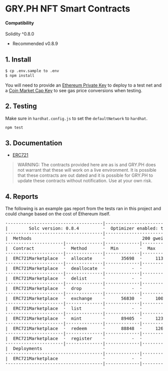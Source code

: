 # GRY.PH NFT Smart Contracts

#### Compatibility

Solidity ^0.8.0

 - Recommended v0.8.9

## 1. Install

```bash
$ cp .env.sample to .env
$ npm install
```

You will need to provide an [Ethereum Private Key](https://www.myetherwallet.com/wallet/create/software?type=overview)
to deploy to a test net and a [Coin Market Cap Key](https://coinmarketcap.com/api/pricing/)
to see gas price conversions when testing.

## 2. Testing

Make sure in `hardhat.config.js` to set the `defaultNetwork` to `hardhat`.

```bash
npm test
```

## 3. Documentation

 - [ERC721](./contracts/token/ERC721/README.md)

> WARNING: The contracts provided here are as is and GRY.PH does not warrant that these will work on a live environment. It is possible that these contracts are out dated and it is possible for GRY.PH to update these contracts without notification. Use at your own risk.

## 4. Reports

The following is an example gas report from the tests ran in this project and could change based on the cost of Ethereum itself.

<pre>
·------------------------------------|---------------------------|-------------|-----------------------------·
|        Solc version: 0.8.4         ·  Optimizer enabled: true  ·  Runs: 200  ·  Block limit: 12450000 gas  │
·····································|···························|·············|······························
|  Methods                           ·              200 gwei/gas               ·       1.01 usd/matic        │
······················|··············|·············|·············|·············|···············|··············
|  Contract           ·  Method      ·  Min        ·  Max        ·  Avg        ·  # calls      ·  usd (avg)  │
······················|··············|·············|·············|·············|···············|··············
|  ERC721Marketplace  ·  allocate    ·      35698  ·     113680  ·      84399  ·            5  ·       0.02  │
······················|··············|·············|·············|·············|···············|··············
|  ERC721Marketplace  ·  deallocate  ·          -  ·          -  ·      24940  ·            1  ·       0.01  │
······················|··············|·············|·············|·············|···············|··············
|  ERC721Marketplace  ·  delist      ·          -  ·          -  ·      15517  ·            1  ·       0.00  │
······················|··············|·············|·············|·············|···············|··············
|  ERC721Marketplace  ·  drop        ·          -  ·          -  ·      46379  ·            2  ·       0.01  │
······················|··············|·············|·············|·············|···············|··············
|  ERC721Marketplace  ·  exchange    ·      56830  ·     100764  ·      78797  ·            2  ·       0.02  │
······················|··············|·············|·············|·············|···············|··············
|  ERC721Marketplace  ·  list        ·          -  ·          -  ·      48178  ·            4  ·       0.01  │
······················|··············|·············|·············|·············|···············|··············
|  ERC721Marketplace  ·  mint        ·      89405  ·     123605  ·     115055  ·            4  ·       0.02  │
······················|··············|·············|·············|·············|···············|··············
|  ERC721Marketplace  ·  redeem      ·      88848  ·     126418  ·      99092  ·            4  ·       0.02  │
······················|··············|·············|·············|·············|···············|··············
|  ERC721Marketplace  ·  register    ·          -  ·          -  ·      70023  ·            5  ·       0.01  │
······················|··············|·············|·············|·············|···············|··············
|  Deployments                       ·                                         ·  % of limit   ·             │
·····································|·············|·············|·············|···············|··············
|  ERC721Marketplace                 ·          -  ·          -  ·    2771489  ·       22.3 %  ·       0.56  │
·------------------------------------|-------------|-------------|-------------|---------------|-------------·
</pre>
